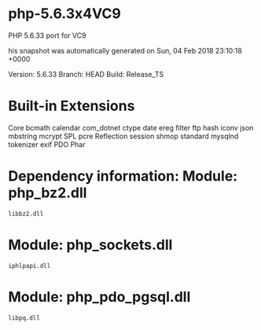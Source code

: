 # php-5.6.3x4VC9

PHP 5.6.33 port for VC9

his snapshot was automatically generated on
Sun, 04 Feb 2018 23:10:18 +0000

Version: 5.6.33
Branch: HEAD
Build: Release_TS

Built-in Extensions
===========================
Core
bcmath
calendar
com_dotnet
ctype
date
ereg
filter
ftp
hash
iconv
json
mbstring
mcrypt
SPL
pcre
Reflection
session
shmop
standard
mysqlnd
tokenizer
exif
PDO
Phar


Dependency information:
Module: php_bz2.dll
===========================
	libbz2.dll

Module: php_sockets.dll
===========================
	iphlpapi.dll

Module: php_pdo_pgsql.dll
===========================
	libpq.dll
  
  

